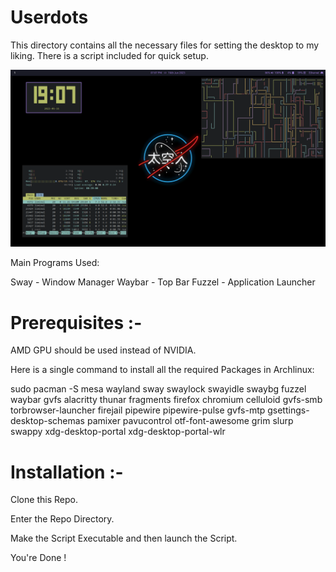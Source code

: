 # Userdots
This directory contains all the necessary files for setting the desktop to my liking.
There is a script included for quick setup.

<img src="wallpapers/swayWM_TokyoNight.png">

Main Programs Used:

Sway   - Window Manager
Waybar - Top Bar
Fuzzel - Application Launcher

# Prerequisites :-
AMD GPU should be used instead of NVIDIA.

Here is a single command to install all the required Packages in Archlinux:

sudo pacman -S mesa wayland sway swaylock swayidle swaybg fuzzel waybar gvfs alacritty thunar fragments firefox chromium celluloid gvfs-smb torbrowser-launcher firejail pipewire pipewire-pulse gvfs-mtp gsettings-desktop-schemas pamixer pavucontrol otf-font-awesome grim slurp swappy xdg-desktop-portal xdg-desktop-portal-wlr

# Installation :-
Clone this Repo.

Enter the Repo Directory.

Make the Script Executable and then launch the Script.

You're Done !
